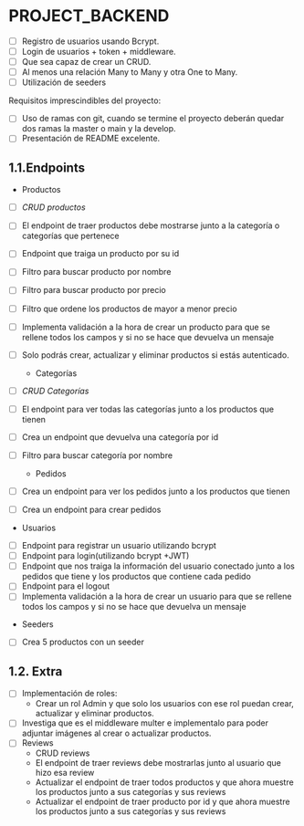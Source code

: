 # PROJECT_BACKEND

- [ ] Registro de usuarios usando Bcrypt.
- [ ] Login de usuarios + token + middleware.
- [ ] Que sea capaz de crear un CRUD.
- [ ] Al menos una relación Many to Many y otra One to Many.
- [ ] Utilización de seeders

Requisitos imprescindibles del proyecto:
- [ ] Uso de ramas con git, cuando se termine el proyecto deberán quedar dos ramas la master o main y la develop.
- [ ] Presentación de README excelente.

## 1.1.Endpoints
  - Productos
- [ ] *CRUD productos*
- [ ] El endpoint de traer productos debe mostrarse junto a la categoría o categorías que pertenece
- [ ] Endpoint que traiga un producto por su id
- [ ] Filtro para buscar producto por nombre
- [ ] Filtro para buscar producto por precio
- [ ] Filtro que ordene los productos de mayor a menor precio
- [ ] Implementa validación a la hora de crear un producto para que se rellene todos los campos y si no se hace que devuelva un mensaje
- [ ] Solo podrás crear, actualizar y eliminar productos si estás autenticado.

  - Categorías
- [ ] *CRUD Categorías*
- [ ] El endpoint para ver todas las categorías junto a los productos que tienen
- [ ] Crea un endpoint que devuelva una categoría por id
- [ ] Filtro para buscar categoría por nombre

  - Pedidos
- [ ] Crea un endpoint para ver los pedidos junto a los productos que tienen 
- [ ] Crea un endpoint para crear pedidos

 - Usuarios
- [ ] Endpoint para registrar un usuario utilizando bcrypt
- [ ] Endpoint para login(utilizando bcrypt +JWT)
- [ ] Endpoint que nos traiga la información del usuario conectado junto a los pedidos que tiene y los productos que contiene cada pedido
- [ ] Endpoint para el logout
- [ ] Implementa validación a la hora de crear un usuario para que se rellene todos los campos y si no se hace que devuelva un mensaje

 - Seeders
- [ ] Crea 5 productos con un seeder

## 1.2. Extra		
- [ ] Implementación de roles:
    - Crear un rol Admin y que solo los usuarios con ese rol puedan crear, actualizar y eliminar productos.
- [ ] Investiga que es el middleware multer e implementalo para poder adjuntar imágenes al crear o actualizar productos.
- [ ] Reviews
    - CRUD reviews
    - El endpoint de traer reviews debe mostrarlas junto al usuario que hizo esa review
    - Actualizar el endpoint de traer todos productos y que ahora muestre los productos junto a sus categorías y sus reviews
    - Actualizar el endpoint de traer producto por id y que ahora muestre los productos junto a sus categorías y sus reviews


